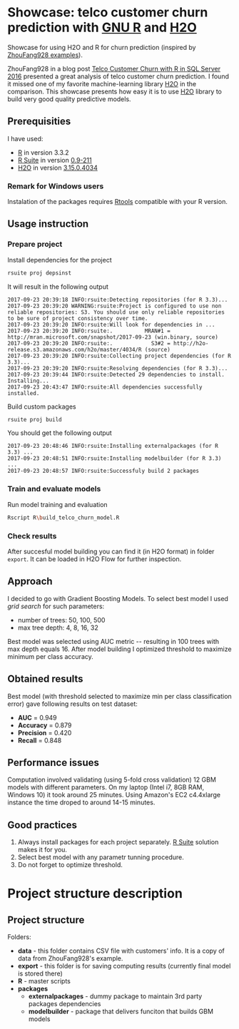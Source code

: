 # Showcase: telco customer churn prediction with [GNU R](https://www.r-project.org/) and [H2O](http://h2o.ai/)

Showcase for using H2O and R for churn prediction (inspired by [ZhouFang928 examples](https://github.com/ZhouFang928/sql-server-samples/tree/master/samples/features/r-services/Telco%20Customer%20Churn%20v1)).

ZhouFang928 in a blog post [Telco Customer Churn with R in SQL Server 2016](http://blog.revolutionanalytics.com/2016/08/telco-customer-churn-with-r-in-sql-server-2016.html) presented a great analysis of telco customer churn prediction. I found it missed one of my favorite machine-learning library [H2O](http://h2o.ai) in the comparison. This showcase presents how easy it is to use [H2O](http://h2o.ai) library to build very good quality predictive models.

## Prerequisities

I have used:

* [R](https://www.r-project.org/) in version 3.3.2
* [R Suite](https://github.com/WLOGSolutions/RSuite) in version [0.9-211](https://github.com/WLOGSolutions/RSuite/releases/tag/211)
* [H2O](https://www.h2o.ai/) in version [3.15.0.4034](http://h2o-release.s3.amazonaws.com/h2o/master/4034/R)

### Remark for Windows users

Instalation of the packages requires [Rtools](https://cran.r-project.org/bin/windows/Rtools/) compatible with your R version.

## Usage instruction

### Prepare project

Install dependencies for the project

```bash
rsuite proj depsinst
```

It will result in the following output

```
2017-09-23 20:39:18 INFO:rsuite:Detecting repositories (for R 3.3)...
2017-09-23 20:39:20 WARNING:rsuite:Project is configured to use non reliable repositories: S3. You should use only reliable repositories to be sure of project consistency over time.
2017-09-23 20:39:20 INFO:rsuite:Will look for dependencies in ...
2017-09-23 20:39:20 INFO:rsuite:.          MRAN#1 = http://mran.microsoft.com/snapshot/2017-09-23 (win.binary, source)
2017-09-23 20:39:20 INFO:rsuite:.            S3#2 = http://h2o-release.s3.amazonaws.com/h2o/master/4034/R (source)
2017-09-23 20:39:20 INFO:rsuite:Collecting project dependencies (for R 3.3)...
2017-09-23 20:39:20 INFO:rsuite:Resolving dependencies (for R 3.3)...
2017-09-23 20:39:44 INFO:rsuite:Detected 29 dependencies to install. Installing...
2017-09-23 20:43:47 INFO:rsuite:All dependencies successfully installed.
```

Build custom packages

```bash
rsuite proj build
```

You should get the following output

```
2017-09-23 20:48:46 INFO:rsuite:Installing externalpackages (for R 3.3) ...
2017-09-23 20:48:51 INFO:rsuite:Installing modelbuilder (for R 3.3) ...
2017-09-23 20:48:57 INFO:rsuite:Successfuly build 2 packages
```

### Train and evaluate models

Run model training and evaluation 

```bash
Rscript R\build_telco_churn_model.R
```


### Check results

After succesful model building you can find it (in H2O format) in folder `export`. It can be loaded in H2O Flow for further inspection.

## Approach

I decided to go with Gradient Boosting Models. To select best model I used *grid search* for such parameters:

* number of trees: 50, 100, 500
* max tree depth: 4, 8, 16, 32 

Best model was selected using AUC metric -- resulting in 100 trees with max depth equals 16.
After model building I optimized threshold to maximize minimum per class accuracy. 

## Obtained results

Best model (with threshold selected to maximize min per class classification error) gave following results on  test dataset:

* **AUC** = 0.949
* **Accuracy** = 0.879
* **Precision** = 0.420
* **Recall** = 0.848

## Performance issues

Computation involved validating (using 5-fold cross validation) 12 GBM models with different parameters.
On my laptop (Intel i7,  8GB RAM, Windows 10) it took around 25 minutes. Using Amazon's EC2 c4.4xlarge instance the time droped to around 14-15 minutes.

## Good practices 

1. Always install packages for each project separately. [R Suite](https://github.com/WLOGSolutions/RSuite) solution makes it for you.
2. Select best model with any parametr tunning procedure.
3. Do not forget to optimize threshold.

# Project structure description

## Project structure

Folders:

* **data** - this folder contains CSV file with customers' info. It is a copy of data from ZhouFang928's example.
* **export** - this folder is for saving computing results (currently final model is stored there)
* **R** - master scripts
* **packages**
    * **externalpackages** - dummy package to maintain 3rd party packages dependencies 
    * **modelbuilder** - package that delivers funciton that builds GBM models 
